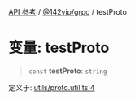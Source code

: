 [API 参考](../wiki/Home) / [@142vip/grpc](../wiki/@142vip.grpc) / testProto

# 变量: testProto

> `const` **testProto**: `string`

定义于: [utils/proto.util.ts:4](https://github.com/142vip/core-x/blob/5281e59d2cdd2de59e1ea761d17ed7fe118d1e60/packages/grpc/src/utils/proto.util.ts#L4)
